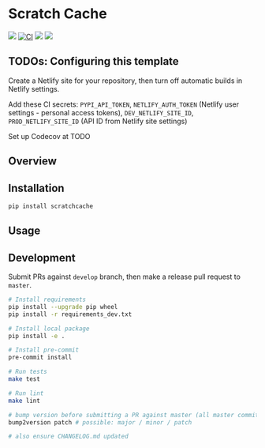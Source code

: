 # Scratch Cache

[![](https://img.shields.io/pypi/v/scratchcache.svg)](https://pypi.python.org/pypi/scratchcache)
[![CI](https://github.com/maximz/scratchcache/actions/workflows/ci.yaml/badge.svg?branch=master)](https://github.com/maximz/scratchcache/actions/workflows/ci.yaml)
[![](https://img.shields.io/badge/docs-here-blue.svg)](https://scratchcache.maximz.com)
[![](https://img.shields.io/github/stars/maximz/scratchcache?style=social)](https://github.com/maximz/scratchcache)

## TODOs: Configuring this template

Create a Netlify site for your repository, then turn off automatic builds in Netlify settings.

Add these CI secrets: `PYPI_API_TOKEN`, `NETLIFY_AUTH_TOKEN` (Netlify user settings - personal access tokens), `DEV_NETLIFY_SITE_ID`, `PROD_NETLIFY_SITE_ID` (API ID from Netlify site settings)

Set up Codecov at TODO

## Overview

## Installation

```bash
pip install scratchcache
```

## Usage

## Development

Submit PRs against `develop` branch, then make a release pull request to `master`.

```bash
# Install requirements
pip install --upgrade pip wheel
pip install -r requirements_dev.txt

# Install local package
pip install -e .

# Install pre-commit
pre-commit install

# Run tests
make test

# Run lint
make lint

# bump version before submitting a PR against master (all master commits are deployed)
bump2version patch # possible: major / minor / patch

# also ensure CHANGELOG.md updated
```

